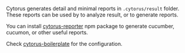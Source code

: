 Cytorus generates detail and minimal reports in `.cytorus/result` folder. These reports can be used by to analyze result, or to generate reports.

You can install [cytorus-reporter](https://github.com/NaturalIntelligence/cytorus-reporter/) npm package to generate cucumber, cucumon, or other useful reports.

Check [cytorus-boilerplate](https://github.com/NaturalIntelligence/cytorus-boilerplate) for the configuration.